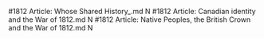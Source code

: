 #1812
Article: Whose Shared History_.md N
#1812
Article: Canadian identity and the War of 1812.md N
#1812
Article: Native Peoples, the British Crown and the War of 1812.md N
